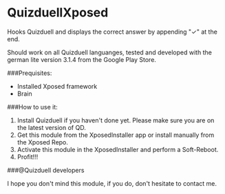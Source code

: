 # QuizduellXposed

Hooks Quizduell and displays the correct answer by appending "✓" at the end.

Should work on all Quizduell languanges, tested and developed with the german lite version 3.1.4 from the Google Play Store.

###Prequisites:

- Installed Xposed framework
- Brain

###How to use it:

1. Install Quizduell if you haven't done yet. Please make sure you are on the latest version of QD.
2. Get this module from the XposedInstaller app or install manually from the Xposed Repo.
3. Activate this module in the XposedInstaller and perform a Soft-Reboot.
4. Profit!!!

###@Quizduell developers

I hope you don't mind this module, if you do, don't hesitate to contact me.
